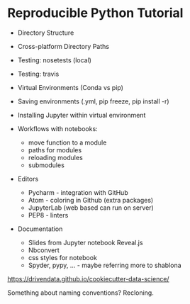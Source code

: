 # Reproducible Python Tutorial

* Directory Structure
* Cross-platform Directory Paths
* Testing: nosetests (local)
* Testing: travis
* Virtual Environments (Conda vs pip)
* Saving environments (.yml, pip freeze, pip install -r)
* Installing Jupyter within virtual environment
* Workflows with notebooks: 
  * move function to a module
  * paths for modules
  * reloading modules
  * submodules

* Editors
  * Pycharm - integration with GitHub
  * Atom - coloring in Github (extra packages)
  * JupyterLab (web based can run on server)
  * PEP8 - linters

* Documentation
  * Slides from Jupyter notebook Reveal.js
  * Nbconvert
  * css styles for notebook
  * Spyder, pypy, ...  - maybe referring more to shablona

https://drivendata.github.io/cookiecutter-data-science/

Something about naming conventions?
Recloning.
